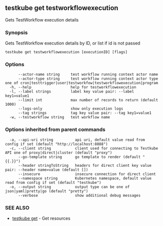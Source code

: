 
<head>
  <meta name="og:type" content="reference-doc" />
</head>

## testkube get testworkflowexecution

Gets TestWorkflow execution details

### Synopsis

Gets TestWorkflow execution details by ID, or list if id is not passed

```
testkube get testworkflowexecution [executionID] [flags]
```

### Options

```
      --actor-name string     test workflow running context actor name
      --actor-type string     test workflow running context actor type one of cron|testtrigger|user|testworkfow|testworkflowexecution|program
  -h, --help                  help for testworkflowexecution
  -l, --label strings         label key value pair: --label key1=value1
      --limit int             max number of records to return (default 1000)
      --logs-only             show only execution logs
      --tag strings           tag key value pair: --tag key1=value1
  -w, --testworkflow string   test workflow name
```

### Options inherited from parent commands

```
  -a, --api-uri string          api uri, default value read from config if set (default "http://localhost:8088")
  -c, --client string           client used for connecting to Testkube API one of proxy|direct|cluster (default "proxy")
      --go-template string      go template to render (default "{{.}}")
      --header stringToString   headers for direct client key value pair: --header name=value (default [])
      --insecure                insecure connection for direct client
      --namespace string        Kubernetes namespace, default value read from config if set (default "testkube")
  -o, --output string           output type can be one of json|yaml|pretty|go (default "pretty")
      --verbose                 show additional debug messages
```

### SEE ALSO

* [testkube get](testkube_get.md)	 - Get resources

